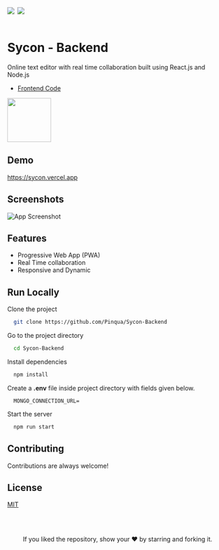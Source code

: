 <div align="left">
            <a href="https://paypal.me/piyushsati311999" target="_blank" style="display: inline-block;">
                <img
                    src="https://img.shields.io/badge/Donate-PayPal-blue.svg?style=flat-square&logo=paypal" 
                    align="left"
                />
            </a>
            <a href="https://www.buymeacoffee.com/piyushsati" target="_blank" style="display: inline-block;">
                <img
                    src="https://img.shields.io/badge/Donate-Buy%20Me%20A%20Coffee-orange.svg?style=flat-square&logo=buymeacoffee" 
                    align="left"
                />
            </a>
</div>  
<br/> 



# Sycon - Backend

Online text editor with real time collaboration built using React.js and Node.js


 - [Frontend Code](https://github.com/Pinqua/Sycon-Frontend)
 
 <img src="https://sycon.vercel.app/favicons/apple-touch-icon.png" height="100" alt=""/>

    
## Demo

https://sycon.vercel.app
  
## Screenshots

![App Screenshot](https://i.ibb.co/zQXcx6J/sycon.gif)

  
## Features

- Progressive Web App (PWA)
- Real Time collaboration
- Responsive and Dynamic



## Run Locally

Clone the project

```bash
  git clone https://github.com/Pinqua/Sycon-Backend
```

Go to the project directory

```bash
  cd Sycon-Backend
```

Install dependencies

```bash
  npm install
```

Create a **.env** file inside project directory with fields given below.

```
  MONGO_CONNECTION_URL=
```

Start the server

```bash
  npm run start
```

  
## Contributing

Contributions are always welcome!
 
## License

[MIT](https://choosealicense.com/licenses/mit/)

  


<br/>
<br/>

<p align="center">If you liked the repository, show your  ❤️  by starring and forking it.</p>
  

